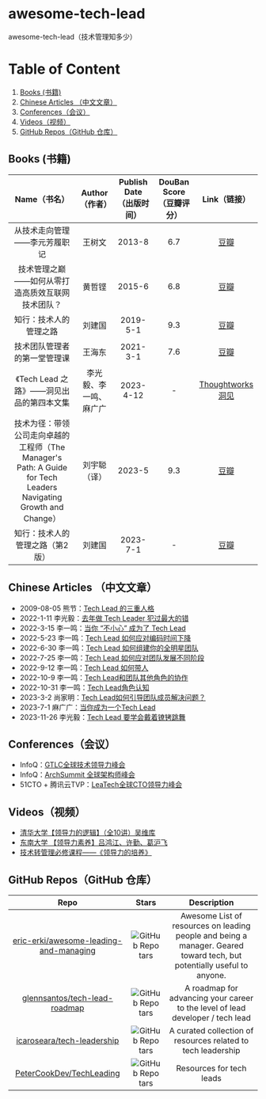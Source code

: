 # awesome-tech-lead
awesome-tech-lead（技术管理知多少）

# Table of Content
1. [Books (书籍)](#1)
2. [Chinese Articles （中文文章）](#2)
3. [Conferences（会议）](#3)
4. [Videos（视频）](#4)
5. [GitHub Repos（GitHub 仓库）](#5)

## <span id="1"> Books (书籍) </span>
| Name（书名）| Author（作者） | Publish Date（出版时间）| DouBan Score（豆瓣评分）| Link（链接）|
| :-----: | :----: | :----: | :----: | :----: |
| 从技术走向管理——李元芳履职记 | 王树文 |  2013-8 | 6.7 | [豆瓣](https://book.douban.com/subject/24873035/) |
| 技术管理之巅——如何从零打造高质效互联网技术团队？ | 黄哲铿 |  2015-6 | 6.8 | [豆瓣](https://book.douban.com/subject/26437231/) |
| 知行：技术人的管理之路 | 刘建国 |  2019-5-1 | 9.3 | [豆瓣](https://book.douban.com/subject/33463986/) |
| 技术团队管理者的第一堂管理课 | 王海东 |  2021-3-1 | 7.6 | [豆瓣](https://book.douban.com/subject/35379981/) |
| 《Tech Lead 之路》——洞见出品的第四本文集 | 李光毅、李一鸣、麻广广 |  2023-4-12 | - | [Thoughtworks洞见](https://insights.thoughtworks.cn/tech-lead/) |
| 技术为径：带领公司走向卓越的工程师（The Manager's Path: A Guide for Tech Leaders Navigating Growth and Change） | 刘宇聪（译） |  2023-5 | 9.3 | [豆瓣](https://book.douban.com/subject/36432906/) |
| 知行：技术人的管理之路（第2版） | 刘建国 |  2023-7-1 | - | [豆瓣](https://book.douban.com/subject/36474384/) |

## <span id="2"> Chinese Articles （中文文章）</span>
- 2009-08-05 熊节：[Tech Lead 的三重人格](https://www.infoq.cn/article/thoughtworks-practice-part8)
- 2022-1-11 李光毅：[去年做 Tech Leader 犯过最大的错](https://www.v2think.com/tech-leader-mistake)
- 2022-3-15 李一鸣：[当你 “不小心” 成为了 Tech Lead](https://icodebook.com/posts/tl-cognize)
- 2022-5-23 李一鸣：[Tech Lead 如何应对编码时间下降](https://icodebook.com/posts/tl-less-code)
- 2022-6-30 李一鸣：[Tech Lead 如何组建你的全明星团队](https://icodebook.com/posts/tl-team)
- 2022-7-25 李一鸣：[Tech Lead 如何应对团队发展不同阶段](https://icodebook.com/posts/tl-team-stage)
- 2022-9-12 李一鸣：[Tech Lead 如何带人](https://icodebook.com/posts/tl-coach)
- 2022-10-9 李一鸣：[Tech Lead和团队其他角色的协作](https://icodebook.com/posts/tl-cooperation)
- 2022-10-31 李一鸣：[Tech Lead角色认知](https://icodebook.com/posts/tl-role)
- 2023-3-2 尚家明：[Tech Lead如何引导团队成员解决问题？](https://insights.thoughtworks.cn/how-to-tech-lead-guide-team-members-solve-problem/)
- 2023-7-1 麻广广：[当你成为一个Tech Lead](https://www.maguangguang.xyz/be-a-tech-lead)
- 2023-11-26 李光毅：[Tech Lead 要学会戴着镣铐跳舞](https://www.v2think.com/tech-lead-dilemma)

## <span id="3"> Conferences（会议）</span>
- InfoQ：[GTLC全球技术领导力峰会](https://gtlc.infoq.cn/)
- InfoQ：[ArchSummit 全球架构师峰会](https://archsummit.infoq.cn/)
- 51CTO + 腾讯云TVP：[LeaTech全球CTO领导力峰会](https://x.51cto.com/act/cto/leatech2022?camp)

## <span id="4"> Videos（视频）</span>
- [清华大学【领导力的逻辑】（全10讲）吴维库](https://www.bilibili.com/video/BV1uV4y1W7Zf)
- [东南大学 【领导力素养】吕鸿江、许勤、葛沪飞](https://www.xuetangx.com/course/seuP1202006327/16909681)
- [技术转管理必修课程——《领导力的培养》](https://www.bilibili.com/video/BV1U8411t7Ta/)

## <span id="5"> GitHub Repos（GitHub 仓库）</span>
| Repo| Stars | Description |
| :-----: | :----: | :----: |
| [eric-erki/awesome-leading-and-managing](https://github.com/eric-erki/awesome-leading-and-managing) | ![GitHub Repo tars](https://img.shields.io/github/stars/eric-erki/awesome-leading-and-managing) | Awesome List of resources on leading people and being a manager. Geared toward tech, but potentially useful to anyone.|
| [glennsantos/tech-lead-roadmap](https://github.com/glennsantos/tech-lead-roadmap) | ![GitHub Repo tars](https://img.shields.io/github/stars/glennsantos/tech-lead-roadmap) | A roadmap for advancing your career to the level of lead developer / tech lead |
| [icaroseara/tech-leadership](https://github.com/icaroseara/tech-leadership) | ![GitHub Repo tars](https://img.shields.io/github/stars/icaroseara/tech-leadership) | A curated collection of resources related to tech leadership |
| [PeterCookDev/TechLeading](https://github.com/PeterCookDev/TechLeading) | ![GitHub Repo tars](https://img.shields.io/github/stars/PeterCookDev/TechLeading) | Resources for tech leads |



